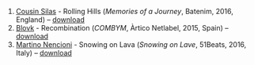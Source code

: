 1. [Cousin Silas](http://musicbrainz.org/artist/0cf1c1ce-9881-4a6b-896a-b1e632398f97) - Rolling Hills (_Memories of a Journey_, Batenim, 2016, England) – [download](https://archive.org/details/Cousinsilas-MemoriesOfAJournery)
1. [Blovk](https://musicbrainz.org/artist/6ddabb8f-cd80-4ca7-9d40-ac1ba3e8fcb6) - Recombination (_COMBYM_, Àrtico Netlabel, 2015, Spain) – [download](https://jm-articonetlabel.bandcamp.com/album/combym)
1. [Martino Nencioni](https://musicbrainz.org/artist/3161acd7-a663-4138-8597-1d7993dacb3f) - Snowing on Lava (_Snowing on Lave_, 51Beats, 2016, Italy) – [download](http://www.51beats.net/2016/07/14/51bts050-martino-nencioni-snowing-on-lava/)